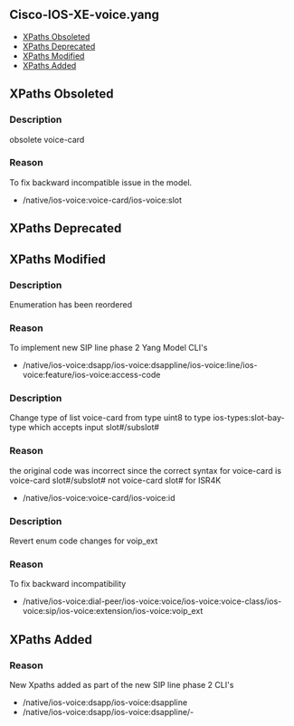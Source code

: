 ## Cisco-IOS-XE-voice.yang

- [XPaths Obsoleted](#xpaths-obsoleted)
- [XPaths Deprecated](#xpaths-deprecated)
- [XPaths Modified](#xpaths-modified)
- [XPaths Added](#xpaths-added)

## XPaths Obsoleted

### Description
obsolete voice-card <slot>

### Reason
To fix backward incompatible issue in the model.

- /native/ios-voice:voice-card/ios-voice:slot

## XPaths Deprecated


## XPaths Modified

### Description
Enumeration has been reordered

### Reason
To implement new SIP line phase 2 Yang Model CLI's

- /native/ios-voice:dsapp/ios-voice:dsappline/ios-voice:line/ios-voice:feature/ios-voice:access-code

### Description
Change type of list voice-card from type uint8 to type ios-types:slot-bay-type which accepts input slot#/subslot#

### Reason
the original code was incorrect since the correct syntax for voice-card is voice-card slot#/subslot# not voice-card slot# for ISR4K

- /native/ios-voice:voice-card/ios-voice:id

### Description
Revert enum code changes for voip_ext

### Reason
To fix backward incompatibility

- /native/ios-voice:dial-peer/ios-voice:voice/ios-voice:voice-class/ios-voice:sip/ios-voice:extension/ios-voice:voip_ext

## XPaths Added

### Reason 
New Xpaths added as part of the new SIP line phase 2 CLI's

- /native/ios-voice:dsapp/ios-voice:dsappline
- /native/ios-voice:dsapp/ios-voice:dsappline/-
